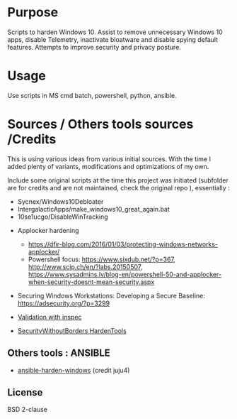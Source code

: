
# Purpose
Scripts to harden Windows 10.
Assist to remove unnecessary Windows 10 apps, disable Telemetry, inactivate bloatware and disable spying default features.
Attempts to improve security and privacy posture.

# Usage
Use scripts in MS cmd batch, powershell, python, ansible.


# Sources / Others tools sources /Credits
This is using various ideas from various initial sources.
With the time I added plenty of  variants, modifications and optimizations of my own.

Include some original scripts at the time this project was initiated (subfolder are for credits and are not maintained, check the original repo ), essentially :
- Sycnex/Windows10Debloater
- IntergalacticApps/make_windows10_great_again.bat
- 10se1ucgo/DisableWinTracking

* Applocker hardening
  * https://dfir-blog.com/2016/01/03/protecting-windows-networks-applocker/
  * Powershell focus: https://www.sixdub.net/?p=367, http://www.scip.ch/en/?labs.20150507, https://www.sysadmins.lv/blog-en/powershell-50-and-applocker-when-security-doesnt-mean-security.aspx

* Securing Windows Workstations: Developing a Secure Baseline: https://adsecurity.org/?p=3299

* [Validation with inspec](https://github.com/juju4/windows-baseline)

* [SecurityWithoutBorders HardenTools](https://github.com/securitywithoutborders/hardentools)

## Others tools : ANSIBLE
* [ansible-harden-windows](https://github.com/juju4/ansible-harden-windows) (credit juju4)


## License
BSD 2-clause
